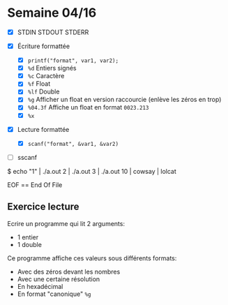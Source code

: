 # Semaine 04/16

- [x] STDIN STDOUT STDERR
- [x] Écriture formattée
  - [x] `printf("format", var1, var2);`
  - [x] `%d` Entiers signés
  - [x] `%c` Caractère
  - [x] `%f` Float
  - [x] `%lf` Double
  - [x] `%g` Afficher un float en version raccourcie (enlève les zéros en trop)
  - [x] `%04.3f` Affiche un float en format `0023.213`
  - [x] `%x`
- [x] Lecture formattée
  - [x] `scanf("format", &var1, &var2)`
- [ ] sscanf


$ echo "1" | ./a.out 2 | ./a.out 3 | ./a.out 10 | cowsay | lolcat

EOF == End Of File  <C-D>

## Exercice lecture

Ecrire un programme qui lit 2 arguments:

- 1 entier 
- 1 double

Ce programme affiche ces valeurs sous différents formats: 

- Avec des zéros devant les nombres 
- Avec une certaine résolution
- En hexadécimal
- En format "canonique" `%g`

